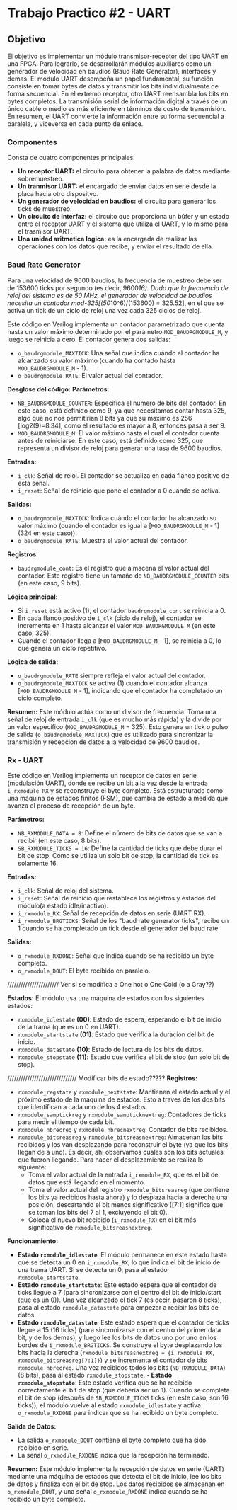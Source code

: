 # Trabajo Practico #2 - UART

## Objetivo
El objetivo es implementar un módulo transmisor-receptor del tipo UART en una FPGA. Para lograrlo, se desarrollarán módulos auxiliares como un generador de velocidad en baudios (Baud Rate Generator), interfaces y demas. El módulo UART desempeña un papel fundamental, su función consiste en tomar bytes de datos y transmitir los bits individualmente de forma secuencial. En el extremo receptor, otro UART reensambla los bits en bytes completos. La transmisión serial de información digital a través de un único cable o medio es más eficiente en términos de costo de transmisión. En resumen, el UART convierte la información entre su forma secuencial a paralela, y viceversa en cada punto de enlace.


### Componentes
Consta de cuatro componentes principales:
  - **Un receptor UART:** el circuito para obtener la palabra de datos mediante sobremuestreo.
  - **Un tranmisor UART:** el encargado de enviar datos en serie desde la placa hacia otro dispositvo.
  - **Un generador de velocidad en baudios:** el circuito para generar los ticks de muestreo.
  - **Un circuito de interfaz:** el circuito que proporciona un búfer y un estado entre el receptor UART y el sistema que utiliza el UART, y lo mismo para el trasmisor UART.
  - **Una unidad aritmetica logica:** es la encargada de realizar las operaciones con los datos que recibe, y enviar el resultado de ella.

### Baud Rate Generator
Para una velocidad de 9600 baudios, la frecuencia de muestreo debe ser de 153600  ticks por segundo (es decir, 9600*16). Dado que la frecuencia de reloj del sistema es de 50 MHz, el generador de velocidad de baudios necesita un contador mod-325[(50*10^6)/(153600) = 325.52], en el que se activa un tick de un ciclo de reloj una vez cada 325 ciclos de reloj.


Este código en Verilog implementa un contador parametrizado que cuenta hasta un valor máximo determinado por el parámetro `MOD_BAUDRGMODULE_M`, y luego se reinicia a cero. El contador genera dos salidas:
  - `o_baudrgmodule_MAXTICK`: Una señal que indica cuándo el contador ha alcanzado su valor máximo (cuando ha contado hasta `MOD_BAUDRGMODULE_M` - 1).
  - `o_baudrgmodule_RATE`: El valor actual del contador.

**Desglose del código:**
**Parámetros:**
  - `NB_BAUDRGMODULE_COUNTER`: Especifica el número de bits del contador. En este caso, está definido como 9, ya que necesitamos contar hasta 325, algo que no nos permitirian 8 bits ya que su maximo es 256 [log2(9)=8.34], como el resultado es mayor a 8, entonces pasa a ser 9.
  - `MOD_BAUDRGMODULE_M`: El valor máximo hasta el cual el contador cuenta antes de reiniciarse. En este caso, está definido como 325, que representa un divisor de reloj para generar una tasa de 9600 baudios.
  

**Entradas:**
  - `i_clk`: Señal de reloj. El contador se actualiza en cada flanco positivo de esta señal.
  - `i_reset`: Señal de reinicio que pone el contador a 0 cuando se activa.
  

**Salidas:**
  - `o_baudrgmodule_MAXTICK`: Indica cuándo el contador ha alcanzado su valor máximo (cuando el contador es igual a [`MOD_BAUDRGMODULE_M` - 1] (324 en este caso)).
  - `o_baudrgmodule_RATE`: Muestra el valor actual del contador.
  

**Registros**:
  - `baudrgmodule_cont`: Es el registro que almacena el valor actual del contador. Este registro tiene un tamaño de `NB_BAUDRGMODULE_COUNTER` bits (en este caso, 9 bits).


**Lógica principal:**
  - Si `i_reset` está activo (1), el contador `baudrgmodule_cont` se reinicia a 0.
  - En cada flanco positivo de `i_clk` (ciclo de reloj), el contador se incrementa en 1 hasta alcanzar el valor `MOD_BAUDRGMODULE_M` (en este caso, 325).
  - Cuando el contador llega a [`MOD_BAUDRGMODULE_M` - 1], se reinicia a 0, lo que genera un ciclo repetitivo.


**Lógica de salida:**
  - `o_baudrgmodule_RATE` siempre refleja el valor actual del contador.
  - `o_baudrgmodule_MAXTICK` se activa (1) cuando el contador alcanza [`MOD_BAUDRGMODULE_M` - 1], indicando que el contador ha completado un ciclo completo.


**Resumen:**
Este módulo actúa como un divisor de frecuencia. Toma una señal de reloj de entrada `i_clk` (que es mucho más rápida) y la divide por un valor específico (`MOD_BAUDRGMODULE_M` = 325). Esto genera un tick o pulso de salida (`o_baudrgmodule_MAXTICK`) que es utilizado para sincronizar la transmisión y recepcion de datos a la velocidad de 9600 baudios.

### Rx - UART
Este código en Verilog implementa un receptor de datos en serie (modulación UART), donde se recibe un bit a la vez desde la entrada `i_rxmodule_RX` y se reconstruye el byte completo. Está estructurado como una máquina de estados finitos (FSM), que cambia de estado a medida que avanza el proceso de recepción de un byte.


**Parámetros:**
  - `NB_RXMODULE_DATA = 8`: Define el número de bits de datos que se van a recibir (en este caso, 8 bits).
  - `SB_RXMODULE_TICKS = 16`: Define la cantidad de ticks que debe durar el bit de stop. Como se utiliza un solo bit de stop, la cantidad de tick es solamente 16.


**Entradas:**
  - `i_clk`: Señal de reloj del sistema.
  - `i_reset`: Señal de reinicio que restablece los registros y estados del módulo(a estado idle/inactivo).
  - `i_rxmodule_RX`: Señal de recepción de datos en serie (UART RX).
  - `i_rxmodule_BRGTICKS`: Señal de los "baud rate generator ticks", recibe un 1 cuando se ha completado un tick desde el generador del baud rate.


**Salidas:**
  - `o_rxmodule_RXDONE`: Señal que indica cuando se ha recibido un byte completo.
  - `o_rxmodule_DOUT`: El byte recibido en paralelo.


/////////////////////// Ver si se modifica a One hot o One Cold (o a Gray??)

**Estados:**
El módulo usa una máquina de estados con los siguientes estados:
  - `rxmodule_idlestate` **(00)**: Estado de espera, esperando el bit de inicio de la trama (que es un 0 en UART).
  - `rxmodule_startstate` **(01)**: Estado que verifica la duración del bit de inicio.
  - `rxmodule_datastate` **(10)**: Estado de lectura de los bits de datos.
  - `rxmodule_stopstate` **(11)**: Estado que verifica el bit de stop (un solo bit de stop).


/////////////////////////////// Modificar bits de estado?????
**Registros:**
  - `rxmodule_regstate` y `rxmodule_nextstate`: Mantienen el estado actual y el próximo estado de la máquina de estados. Esto a traves de los dos bits que identifican a cada uno de los 4 estados. 
  - `rxmodule_samptickreg` y `rxmodule_sampticknextreg`: Contadores de ticks para medir el tiempo de cada bit.
  - `rxmodule_nbrecreg` y `rxmodule_nbrecnextreg`: Contador de bits recibidos.
  - `rxmodule_bitsreasreg` y `rxmodule_bitsreasnextreg`: Almacenan los bits recibidos y los van desplazando para reconstruir el byte (ya que los bits llegan de a uno). Es decir, ahi observamos cuales son los bits actuales que fueron llegando. Para hacer el desplazamiento se realiza lo siguiente:
    - Toma el valor actual de la entrada `i_rxmodule_RX`, que es el bit de datos que está llegando en el momento.
    - Toma el valor actual del registro `rxmodule_bitsreasreg` (que contiene los bits ya recibidos hasta ahora) y lo desplaza hacia la derecha una posición, descartando el bit menos significativo ([7:1] significa que se toman los bits del 7 al 1, excluyendo el bit 0).
    - Coloca el nuevo bit recibido (`i_rxmodule_RX`) en el bit más significativo de `rxmodule_bitsreasnextreg`.
  

**Funcionamiento:**
  - **Estado `rxmodule_idlestate`**: El módulo permanece en este estado hasta que se detecta un 0 en `i_rxmodule_RX`, lo que indica el bit de inicio de una trama UART. Si se detecta un 0, pasa al estado `rxmodule_startstate`.
  - **Estado `rxmodule_startstate`**: Este estado espera que el contador de ticks llegue a 7 (para sincronizarse con el centro del bit de inicio/start (que es un 0)). Una vez alcanzado el tick 7 (es decir, pasaron 8 ticks), pasa al estado `rxmodule_datastate` para empezar a recibir los bits de datos.
  - **Estado `rxmodule_datastate`**: Este estado espera que el contador de ticks llegue a 15 (16 ticks) (para sincronizarse con el centro del primer data bit, y de los demas), y luego lee los bits de datos uno por uno en los bordes de `i_rxmodule_BRGTICKS`. Se construye el byte desplazando los bits hacia la derecha (`rxmodule_bitsreasnextreg = {i_rxmodule_RX, rxmodule_bitsreasreg[7:1]}`) y se incrementa el contador de bits `rxmodule_nbrecreg`. Una vez recibidos todos los bits (`NB_RXMODULE_DATA`) (8 bits), pasa al estado `rxmodule_stopstate`.
  **- Estado `rxmodule_stopstate`**: Este estado verifica que se ha recibido correctamente el bit de stop (que debería ser un 1). Cuando se completa el bit de stop (después de `SB_RXMODULE_TICKS` ticks (en este caso, son 16 ticks)), el módulo vuelve al estado `rxmodule_idlestate` y activa `o_rxmodule_RXDONE` para indicar que se ha recibido un byte completo.


**Salida de Datos:**
  - La salida `o_rxmodule_DOUT` contiene el byte completo que ha sido recibido en serie.
  - La señal `o_rxmodule_RXDONE` indica que la recepción ha terminado.


**Resumen:**
Este módulo implementa la recepción de datos en serie (UART) mediante una máquina de estados que detecta el bit de inicio, lee los bits de datos y finaliza con el bit de stop. Los datos recibidos se almacenan en `o_rxmodule_DOUT`, y una señal `o_rxmodule_RXDONE` indica cuando se ha recibido un byte completo.
